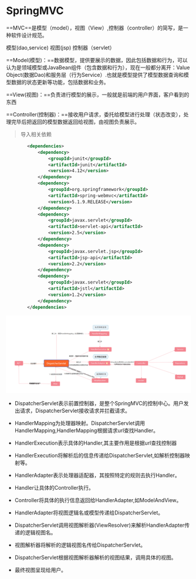 # SpringMVC

==MVC==是模型（model），视图（View）,控制器（controller）的简写，是一种软件设计规范。

模型(dao,service) 视图(jsp) 控制器（servlet）

==Model(模型)：==数据模型，提供要展示的数据，因此包括数据和行为，可以认为是领域模型或JavaBean组件（包含数据和行为），现在一般都分离开：Value Object(数据Dao)和服务层（行为Service）.也就是模型提供了模型数据查询和模型数据的状态更新等功能，包括数据和业务。

==View(视图)：==负责进行模型的展示，一般就是前端的用户界面，客户看到的东西

==Controller(控制器)：==接收用户请求，委托给模型进行处理（状态改变），处理完毕后把返回的模型数据返回给视图，由视图负责展示。

> 导入相关依赖

```xml
        <dependencies>
            <dependency>
                <groupId>junit</groupId>
                <artifactId>junit</artifactId>
                <version>4.12</version>
            </dependency>
            <dependency>
                <groupId>org.springframework</groupId>
                <artifactId>spring-webmvc</artifactId>
                <version>5.1.9.RELEASE</version>
            </dependency>
            <dependency>
                <groupId>javax.servlet</groupId>
                <artifactId>servlet-api</artifactId>
                <version>2.5</version>
            </dependency>
            <dependency>
                <groupId>javax.servlet.jsp</groupId>
                <artifactId>jsp-api</artifactId>
                <version>2.2</version>
            </dependency>
            <dependency>
                <groupId>javax.servlet</groupId>
                <artifactId>jstl</artifactId>
                <version>1.2</version>
            </dependency>
        </dependencies>
```

![image-20201209223848773](./images/image-20201209223848773.png)

- DispatcherServlet表示前置控制器，是整个SpringMVC的控制中心。用户发出请求，DispatcherServlet接收请求并拦截请求。

- HandlerMapping为处理器映射。DispatcherServlet调用HandlerMapping,HandlerMapping根据请求url查找Handler。

- HandlerExecution表示具体的Handler,其主要作用是根据url查找控制器
- HandlerExecution将解析后的信息传递给DispatcherServlet,如解析控制器映射等。
- HandlerAdapter表示处理器适配器，其按照特定的规则去执行Handler。
- Handler让具体的Controller执行。
- Controller将具体的执行信息返回给HandlerAdapter,如ModelAndView。
- HandlerAdapter将视图逻辑名或模型传递给DispatcherServlet。
- DispatcherServlet调用视图解析器(ViewResolver)来解析HandlerAdapter传递的逻辑视图名。
- 视图解析器将解析的逻辑视图名传给DispatcherServlet。
- DispatcherServlet根据视图解析器解析的视图结果，调用具体的视图。
- 最终视图呈现给用户。

